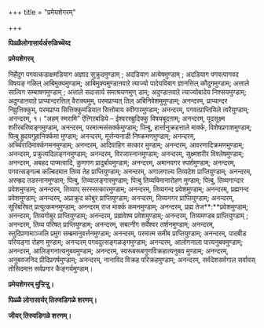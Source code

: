 +++
title = "प्रमेयशेगरम्"

+++


**पिळ्ळैलोगासार्यर्अरुळिच्चॆय्द**

**प्रमेयशेगरम्**

निर्हेदुग पगवत्कडाक्षमडियाग अज्ञाद सुक्रुदमुण्डाम् ; अदडियाग अत्वेषमुण्डाम् ; अदडियाग पगवत्पागवद विषयङ् गळिल् आबिमुक्यमुण्डाम्; आबिमुक्यमुण्डाऩवाऱे त्याज्यो पादेयविबाग ज्ञानत्तिल् कौदुगमुण्डाम्; अत्ताले सात्विग सम्बाषणमुण्डाम् ; अत्ताले सदासार्य समाश्रयणमुण् डाम्; अदुण्डाऩवाऱे त्याज्योबादेय निश्सयमुण्डाम्; अदुण्डाऩवाऱे प्राप्यान्दरत्तिल् वैराक्यमुम्, परमप्राप्यत् तिल् अबिनिवेशमुमुण्डाम्; अनन्दरम्, प्राप्यान्दर निव्रुत्तिक्कुम्, परमप्राप्य सित्तिक्कुमडियाऩ सित्तोबाय स्वीगारमुण्डाम्; अनन्दरम्, पगवत्प्राप्तियिले त्वरैयुण्डाम्; अनन्दरम्, १। “अहम् स्मरामि” ऎऩ्गिऱबडिये – ईश्वरस्म्रुदिक्कु विषयबूदऩाम्; अनन्दरम्, पूदसूक्ष्म शरीरबरिष्वङ्गमुण्डाम्, अनन्दरम्, परमात्मसंसर्क्कमुण्डाम्; पिऩ्बु, हार्त्तानुक्रहत्ताले मार्क्क, विशेषप्रगाशमुण्डाम्; पिऩ्बु ह्रुदयगुहानिर्क्कमा मुण्डाम्; अनन्दरम्, मूर्त्तन्यनाडी निष्क्रमणमुण्डाम्; अनन्दरम्, अर्च्चिरादिमार्क्कगमनमुण्डाम्; अनन्दरम्, आदिवाहिग सत्कार मुण्डाम्; अनन्दरम्, आवरणादिक्रमणमुण्डाम्; अनन्दरम्, प्रक्रुत्यदिलङ्गनमुण्डाम्; अनन्दरम्, विरजास्नानमुण्डाम्; अनन्दरम्, सुक्ष्मशरीर विश्लेषमुण्डाम्; अनन्दरम्, अबहद पाप्मत्वादि, कुणगण प्रादुर्बावमुण्डाम्; अनन्दरम्, अमानवगर स्पर्शमुण्डाम्; अनन्दरम्, पगवत्सङ्गल्ब कल्बिदमाऩ तिव्य तेह प्राप्तियुण्डाम्; अनन्दरम्, अगालगाल्य तिव्यदेश प्राप्तियुण्डाम्; अनन्दरम्, अरम्ह्रद तडस्नानमुण्डाम्; पिऩ्बु, तिव्यालङ्गारमुण्डाम्; पिऩ्बु तिव्यविमानारोहण मुण्डाम्; पिऩ्बु, तिव्यगान्दार प्रवेशमुण्डाम्; अनन्दरम्, तिव्याप् सरस्सत्कारमुण्डाम्; अनन्दरम्, तिव्यगन्द प्रवेशमुण्डाम्; अनन्दरम्, प्रह्मगन्द प्रवेशमुण्डाम्; अनन्दरम्, अप्राक्रुद कोबुर प्राप्तियुण्डाम्; अनन्दरम्, तिव्यनगर प्राप्तियुण्डाम्; अनन्दरम्, सूरिबरिषत् प्रत्युत्कमनमुण्डाम्; अनन्दरम् राज मार्क्क कमनमुण्डाम्; अनन्दरम्, प्रह्म तेज**:**प्रवेशमुण्डाम्; अनन्दरम्, तिव्यगोबुर प्राप्तियुण्डाम्; अनन्दरम्, प्रह्मवेश्म प्रवेशमुण्डाम्; अनन्दरम्, तिव्यमण्डब प्राप्तियुण्डाम् ; अनन्दरम्, तिव्य परिषत् प्राप्तियुण्डाम्; अनन्दरम्, सबत्नीग सर्वेश्वर तर्शनमुण्डाम्; अनन्दरम्, स्तुदिप्रणामाञ्जलि प्रमुग सम्ब्रमानुवर्त्तनमुण्डाम्; अनन्दरम्, परमात्म समीब प्राप्तियुण्डाम्; अनन्दरम्, पादबीड परियङ्गा रोहण मुण्डाम्; अनन्दरम् पगवदुत्सङ्गळङ्गमुण्डाम्; अनन्दरम्, आलोगनाला पात्यनुबवमुण्डाम्; अनन्दरम्, आलिङ्गनात्यनुबवमुण्डाम्; अनन्दरम्, स्वरूबरूबगुणविक्रहात्यनुबव मुण्डाम्; अनन्दरम्, अनुबवजनिद प्रीदिप्रगर्षमुण्डाम्; अनन्दरम्, नानाविद विक्रह परिक्रहमुण्डाम्; अनन्दरम्, सर्वदेशसर्वगाल सर्वावस् तोसिदमाऩ सर्वप्रगार कैङ्गर्यमुण्डाम्।

**प्रमेयशेगरम् मुऱ्ऱिऱ्ऱु।**

**पिळ्ळै लोगासार्यर् तिरुवडिगळे शरणम्।**

**जीयर् तिरुवडिगळे शरणम्।**

